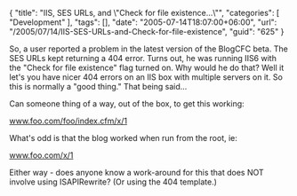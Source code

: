 {
	"title": "IIS, SES URLs, and \\\"Check for file existence...\\\"",
	"categories": [
		"Development"
	],
	"tags": [],
	"date": "2005-07-14T18:07:00+06:00",
	"url": "/2005/07/14/IIS-SES-URLs-and-Check-for-file-existence",
	"guid": "625"
}

So, a user reported a problem in the latest version of the BlogCFC beta. The SES URLs kept returning a 404 error. Turns out, he was running IIS6 with the "Check for file existence" flag turned on. Why would he do that? Well it let's you have nicer 404 errors on an IIS box with multiple servers on it. So this is normally a "good thing." That being said...

Can someone thing of a way, out of the box, to get this working:

www.foo.com/foo/index.cfm/x/1

What's odd is that the blog worked when run from the root, ie:

www.foo.com/x/1

Either way - does anyone know a work-around for this that does NOT involve using ISAPIRewrite? (Or using the 404 template.)